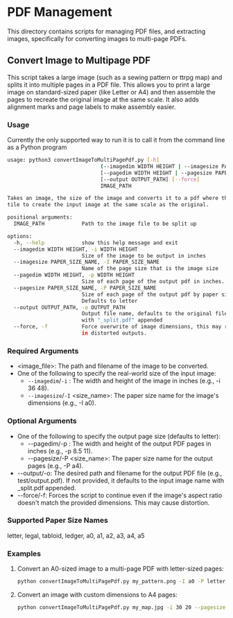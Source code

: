 # PDF Management

This directory contains scripts for managing PDF files, and extracting images, specifically for converting images to multi-page PDFs.

## Convert Image to Multipage PDF

This script takes a large image (such as a sewing pattern or ttrpg map) and splits it into multiple pages in a PDF file. This allows you to print a large image on standard-sized paper (like Letter or A4) and then assemble the pages to recreate the original image at the same scale. It also adds alignment marks and page labels to make assembly easier.

### Usage

Currently the only supported way to run it is to call it from the command line as a Python program

```bash
usage: python3 convertImageToMultiPagePdf.py [-h]
                              (--imagedim WIDTH HEIGHT | --imagesize PAPER_SIZE_NAME)
                              [--pagedim WIDTH HEIGHT | --pagesize PAPER_SIZE_NAME]
                              [--output OUTPUT_PATH] [--force]
                              IMAGE_PATH

Takes an image, the size of the image and converts it to a pdf where the pages
tile to create the input image at the same scale as the original.

positional arguments:
  IMAGE_PATH            Path to the image file to be split up

options:
  -h, --help            show this help message and exit
  --imagedim WIDTH HEIGHT, -i WIDTH HEIGHT
                        Size of the image to be output in inches
  --imagesize PAPER_SIZE_NAME, -I PAPER_SIZE_NAME
                        Name of the page size that is the image size
  --pagedim WIDTH HEIGHT, -p WIDTH HEIGHT
                        Size of each page of the output pdf in inches.
  --pagesize PAPER_SIZE_NAME, -P PAPER_SIZE_NAME
                        Size of each page of the output pdf by paper size.
                        Defaults to letter
  --output OUTPUT_PATH, -o OUTPUT_PATH
                        Output file name, defaults to the original filename
                        with "_split.pdf" appended
  --force, -f           Force overwrite of image dimensions, this may result
                        in distorted outputs.

```

### Required Arguments
* \<image_file\>: The path and filename of the image to be converted.
* One of the following to specify the real-world size of the input image:
  * `--imagedim`/`-i` <width> <height>: The width and height of the image in inches (e.g., -i 36 48).
  * `--imagesize`/`-I` <size_name>: The paper size name for the image's dimensions (e.g., -I a0).
  
### Optional Arguments
* One of the following to specify the output page size (defaults to letter):
  * --pagedim/-p <width> <height>: The width and height of the output PDF pages in inches (e.g., -p 8.5 11).
  * --pagesize/-P <size_name>: The paper size name for the output pages (e.g., -P a4).
* --output/-o: The desired path and filename for the output PDF file (e.g., test/output.pdf). If not provided, it defaults to the input image name with _split.pdf appended.
* --force/-f: Forces the script to continue even if the image's aspect ratio doesn't match the provided dimensions. This may cause distortion.

### Supported Paper Size Names
letter, legal, tabloid, ledger, a0, a1, a2, a3, a4, a5

### Examples
1. Convert an A0-sized image to a multi-page PDF with letter-sized pages:
    ``` bash
    python convertImageToMultiPagePdf.py my_pattern.png -I a0 -P letter -o my_pattern_printable.pdf
    ```
1. Convert an image with custom dimensions to A4 pages:
    ``` bash
    python convertImageToMultiPagePdf.py my_map.jpg -i 30 20 --pagesize a4
    ```